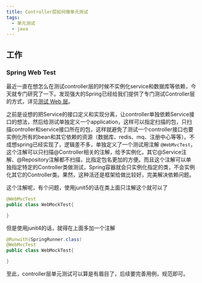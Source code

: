 ```yaml
---
title: Controller层如何做单元测试
tags:
  - 单元测试
  - java
---
```

## 工作
### Spring Web Test
最近一直在想怎么在测试controller层的时候不实例化service和数据库等依赖，今天就专门研究了一下。发现强大的Spring已经给我们提供了专门测试Controller层的方式，详见[测试 Web 层](https://spring.io/guides/gs/testing-web/)。

之前是设想的把Service的接口定义和实现分离，让controller单独依赖Service接口的想法，然后给测试单独定义一个application，这样可以指定扫描的包，只扫描controller和service接口所在的包，这样就避免了测试一个controller接口也要实例化所有的bean和其它依赖的资源（数据库、redis、mq、注册中心等等）。不成想spring已经实现了，逻辑差不多，单独定义了一个测试用注解
```@WebMvcTest```，这个注解可以只扫描@Controller相关的注解，给予实例化，其它@Service注解、@Repository注解都不扫描，比指定包名更加的方便。而且这个注解可以单独指定特定的Controller类做测试，Spring容器就会只实例化指定的类，不会实例化其它的Controller类。果然，这种活还是框架给做比较好，完美解决依赖问题。

这个注解呢，有个问题，使用junit5的话在类上面只注解这个就可以了
```java
@WebMvcTest
public class WebMockTest{

}
```
但是使用junit4的话，就得在上面多加一个注解
```java
@Runwith(SpringRunner.class)
@WebMvcTest
public class WebMockTest{

}
```
至此，controller层单元测试可以算是有眉目了，后续要完善用例，规范即可。
